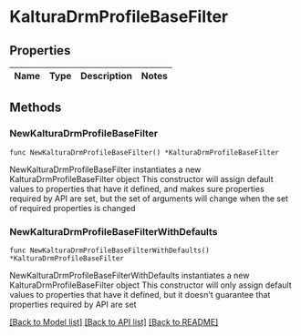 # KalturaDrmProfileBaseFilter

## Properties

Name | Type | Description | Notes
------------ | ------------- | ------------- | -------------

## Methods

### NewKalturaDrmProfileBaseFilter

`func NewKalturaDrmProfileBaseFilter() *KalturaDrmProfileBaseFilter`

NewKalturaDrmProfileBaseFilter instantiates a new KalturaDrmProfileBaseFilter object
This constructor will assign default values to properties that have it defined,
and makes sure properties required by API are set, but the set of arguments
will change when the set of required properties is changed

### NewKalturaDrmProfileBaseFilterWithDefaults

`func NewKalturaDrmProfileBaseFilterWithDefaults() *KalturaDrmProfileBaseFilter`

NewKalturaDrmProfileBaseFilterWithDefaults instantiates a new KalturaDrmProfileBaseFilter object
This constructor will only assign default values to properties that have it defined,
but it doesn't guarantee that properties required by API are set


[[Back to Model list]](../README.md#documentation-for-models) [[Back to API list]](../README.md#documentation-for-api-endpoints) [[Back to README]](../README.md)


